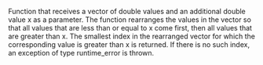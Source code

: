 Function that receives a vector of double values and an additional double value x as a parameter. 
The function rearranges the values in the vector so that all values that are less than or equal to x come first, then all values that are greater than x. 
The smallest index in the rearranged vector for which the corresponding value is greater than x is returned. 
If there is no such index, an exception of type runtime_error is thrown.
